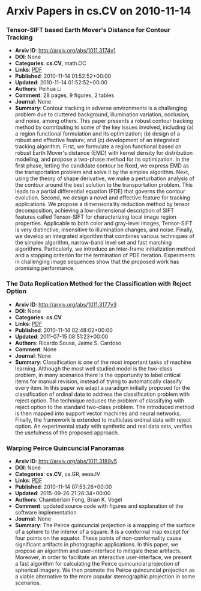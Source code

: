 # Arxiv Papers in cs.CV on 2010-11-14
### Tensor-SIFT based Earth Mover's Distance for Contour Tracking
- **Arxiv ID**: http://arxiv.org/abs/1011.3174v1
- **DOI**: None
- **Categories**: **cs.CV**, math.OC
- **Links**: [PDF](http://arxiv.org/pdf/1011.3174v1)
- **Published**: 2010-11-14 01:52:52+00:00
- **Updated**: 2010-11-14 01:52:52+00:00
- **Authors**: Peihua Li
- **Comment**: 28 pages, 9 figures, 2 tables
- **Journal**: None
- **Summary**: Contour tracking in adverse environments is a challenging problem due to cluttered background, illumination variation, occlusion, and noise, among others. This paper presents a robust contour tracking method by contributing to some of the key issues involved, including (a) a region functional formulation and its optimization; (b) design of a robust and effective feature; and (c) development of an integrated tracking algorithm. First, we formulate a region functional based on robust Earth Mover's distance (EMD) with kernel density for distribution modeling, and propose a two-phase method for its optimization. In the first phase, letting the candidate contour be fixed, we express EMD as the transportation problem and solve it by the simplex algorithm. Next, using the theory of shape derivative, we make a perturbation analysis of the contour around the best solution to the transportation problem. This leads to a partial differential equation (PDE) that governs the contour evolution. Second, we design a novel and effective feature for tracking applications. We propose a dimensionality reduction method by tensor decomposition, achieving a low-dimensional description of SIFT features called Tensor-SIFT for characterizing local image region properties. Applicable to both color and gray-level images, Tensor-SIFT is very distinctive, insensitive to illumination changes, and noise. Finally, we develop an integrated algorithm that combines various techniques of the simplex algorithm, narrow-band level set and fast marching algorithms. Particularly, we introduce an inter-frame initialization method and a stopping criterion for the termination of PDE iteration. Experiments in challenging image sequences show that the proposed work has promising performance.



### The Data Replication Method for the Classification with Reject Option
- **Arxiv ID**: http://arxiv.org/abs/1011.3177v3
- **DOI**: None
- **Categories**: **cs.CV**
- **Links**: [PDF](http://arxiv.org/pdf/1011.3177v3)
- **Published**: 2010-11-14 02:48:02+00:00
- **Updated**: 2011-07-15 08:51:23+00:00
- **Authors**: Ricardo Sousa, Jaime S. Cardoso
- **Comment**: None
- **Journal**: None
- **Summary**: Classification is one of the most important tasks of machine learning. Although the most well studied model is the two-class problem, in many scenarios there is the opportunity to label critical items for manual revision, instead of trying to automatically classify every item. In this paper we adapt a paradigm initially proposed for the classification of ordinal data to address the classification problem with reject option. The technique reduces the problem of classifying with reject option to the standard two-class problem. The introduced method is then mapped into support vector machines and neural networks. Finally, the framework is extended to multiclass ordinal data with reject option. An experimental study with synthetic and real data sets, verifies the usefulness of the proposed approach.



### Warping Peirce Quincuncial Panoramas
- **Arxiv ID**: http://arxiv.org/abs/1011.3189v5
- **DOI**: None
- **Categories**: **cs.CV**, cs.GR, eess.IV
- **Links**: [PDF](http://arxiv.org/pdf/1011.3189v5)
- **Published**: 2010-11-14 07:53:26+00:00
- **Updated**: 2015-09-26 21:26:34+00:00
- **Authors**: Chamberlain Fong, Brian K. Vogel
- **Comment**: updated source code with figures and explanation of the software
  implementation
- **Journal**: None
- **Summary**: The Peirce quincuncial projection is a mapping of the surface of a sphere to the interior of a square. It is a conformal map except for four points on the equator. These points of non-conformality cause significant artifacts in photographic applications. In this paper, we propose an algorithm and user-interface to mitigate these artifacts. Moreover, in order to facilitate an interactive user-interface, we present a fast algorithm for calculating the Peirce quincuncial projection of spherical imagery. We then promote the Peirce quincuncial projection as a viable alternative to the more popular stereographic projection in some scenarios.



